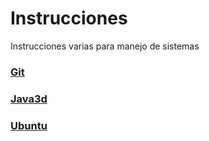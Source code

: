 # Instrucciones
Instrucciones varias para manejo de sistemas

### [Git](Git.md)

### [Java3d](Java3d.md)

### [Ubuntu](Ubuntu.md)

